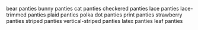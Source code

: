bear panties
bunny panties
cat panties
checkered panties
lace panties
lace-trimmed panties
plaid panties
polka dot panties
print panties
strawberry panties
striped panties
vertical-striped panties
latex panties
leaf panties

